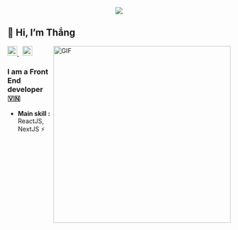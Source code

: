 <p align="center">
  <img src="https://github.com/thangnd96/thangnd96/blob/main/bio.gif">
</p>



## 👋 Hi, I’m Thắng

<div>
  <a href="https://facebook.com/.map" target="__blank">
   <img alt="Thang's Github" width="22px" height="22px" src="https://cdn.cdnlogo.com/logos/f/83/facebook.svg" />
  </a>
  &nbsp;
  <a href="mailto:ndthang996@gmail.com">
    <img alt="Thang's mail" style="padding: 0" width="22px" height="22px" src="https://cdn.cdnlogo.com/logos/g/24/gmail-icon.svg" />
  </a>

  <img align="right" alt="GIF" width="400px" src="https://storage.googleapis.com/gweb-uniblog-publish-prod/original_images/Dino_non-birthday_version.gif" />
</div>

### I am a Front End developer 🇻🇳
-  **Main skill :** ReactJS, NextJS :zap:
